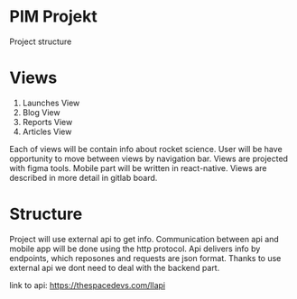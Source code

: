 # PIM Projekt

Project structure

# Views
1. Launches View
2. Blog View
3. Reports View
4. Articles View

Each of views will be contain info about rocket science. User will be have opportunity to move between views by navigation bar. Views are projected with figma tools. Mobile part will be written in react-native. Views are described in more detail in gitlab board. 

# Structure
Project will use external api to get info. Communication between api and mobile app will be done using the http protocol.
Api delivers info by endpoints, which reposones and requests are json format. Thanks to use external api we dont need to deal with the backend part.


link to api: https://thespacedevs.com/llapi

 

 

